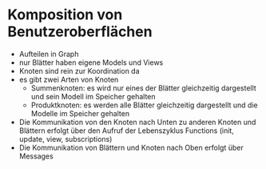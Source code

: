 # Komposition von Benutzeroberflächen

- Aufteilen in Graph
- nur Blätter haben eigene Models und Views
- Knoten sind rein zur Koordination da
- es gibt zwei Arten von Knoten
  - Summenknoten: es wird nur eines der Blätter gleichzeitig dargestellt und sein Modell im Speicher gehalten
  - Produktknoten: es werden alle Blätter gleichzeitig dargestellt und die Modelle im Speicher gehalten
- Die Kommunikation von den Knoten nach Unten zu anderen Knoten und Blättern erfolgt über den Aufruf der
  Lebenszyklus Functions (init, update, view, subscriptions)
- Die Kommunikation von Blättern und Knoten nach Oben erfolgt über Messages

